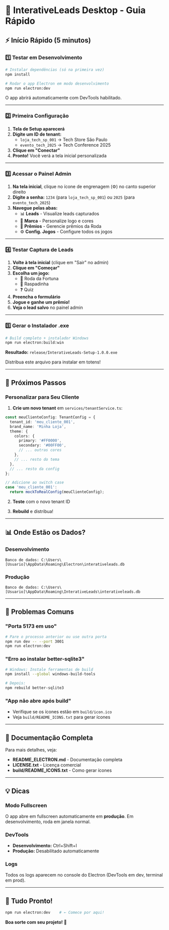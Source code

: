 # 🚀 InterativeLeads Desktop - Guia Rápido

## ⚡ Início Rápido (5 minutos)

### 1️⃣ Testar em Desenvolvimento

```bash
# Instalar dependências (só na primeira vez)
npm install

# Rodar o app Electron em modo desenvolvimento
npm run electron:dev
```

O app abrirá automaticamente com DevTools habilitado.

---

### 2️⃣ Primeira Configuração

1. **Tela de Setup aparecerá**
2. **Digite um ID de tenant:**
   - `loja_tech_sp_001` → Tech Store São Paulo
   - `evento_tech_2025` → Tech Conference 2025
3. **Clique em "Conectar"**
4. **Pronto!** Você verá a tela inicial personalizada

---

### 3️⃣ Acessar o Painel Admin

1. **Na tela inicial**, clique no ícone de engrenagem (⚙️) no canto superior direito
2. **Digite a senha:** `1234` (para `loja_tech_sp_001`) ou `2025` (para `evento_tech_2025`)
3. **Navegue pelas abas:**
   - 📊 **Leads** - Visualize leads capturados
   - 🎨 **Marca** - Personalize logo e cores
   - 🎁 **Prêmios** - Gerencie prêmios da Roda
   - ⚙️ **Config. Jogos** - Configure todos os jogos

---

### 4️⃣ Testar Captura de Leads

1. **Volte à tela inicial** (clique em "Sair" no admin)
2. **Clique em "Começar"**
3. **Escolha um jogo:**
   - 🎡 Roda da Fortuna
   - 🎫 Raspadinha
   - ❓ Quiz
4. **Preencha o formulário**
5. **Jogue e ganhe um prêmio!**
6. **Veja o lead salvo** no painel admin

---

### 5️⃣ Gerar o Instalador .exe

```bash
# Build completo + instalador Windows
npm run electron:build:win
```

**Resultado:** `release/InterativeLeads-Setup-1.0.0.exe`

Distribua este arquivo para instalar em totens!

---

## 🎯 Próximos Passos

### Personalizar para Seu Cliente

1. **Crie um novo tenant** em `services/tenantService.ts`:

```typescript
const meuClienteConfig: TenantConfig = {
  tenant_id: 'meu_cliente_001',
  brand_name: 'Minha Loja',
  theme: {
    colors: {
      primary: '#FF0000',
      secondary: '#00FF00',
      // ... outras cores
    },
    // ... resto do tema
  },
  // ... resto da config
};

// Adicione ao switch case
case 'meu_cliente_001':
  return mockToRealConfig(meuClienteConfig);
```

2. **Teste** com o novo tenant ID

3. **Rebuild** e distribua!

---

## 📊 Onde Estão os Dados?

### Desenvolvimento
```
Banco de dados: C:\Users\[Usuario]\AppData\Roaming\Electron\interativeleads.db
```

### Produção
```
Banco de dados: C:\Users\[Usuario]\AppData\Roaming\InterativeLeads\interativeleads.db
```

---

## 🐛 Problemas Comuns

### "Porta 5173 em uso"
```bash
# Pare o processo anterior ou use outra porta
npm run dev -- --port 3001
npm run electron:dev
```

### "Erro ao instalar better-sqlite3"
```bash
# Windows: Instale ferramentas de build
npm install --global windows-build-tools

# Depois:
npm rebuild better-sqlite3
```

### "App não abre após build"
- Verifique se os ícones estão em `build/icon.ico`
- Veja `build/README_ICONS.txt` para gerar ícones

---

## 📖 Documentação Completa

Para mais detalhes, veja:
- **README_ELECTRON.md** - Documentação completa
- **LICENSE.txt** - Licença comercial
- **build/README_ICONS.txt** - Como gerar ícones

---

## 💡 Dicas

### Modo Fullscreen
O app abre em fullscreen automaticamente em **produção**. Em desenvolvimento, roda em janela normal.

### DevTools
- **Desenvolvimento:** Ctrl+Shift+I
- **Produção:** Desabilitado automaticamente

### Logs
Todos os logs aparecem no console do Electron (DevTools em dev, terminal em prod).

---

## 🎉 Tudo Pronto!

```bash
npm run electron:dev    # ← Comece por aqui!
```

**Boa sorte com seu projeto! 🚀**

